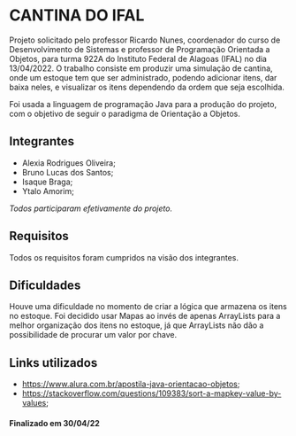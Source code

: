 # CANTINA DO IFAL

Projeto solicitado pelo professor Ricardo Nunes, coordenador do curso de Desenvolvimento de Sistemas e professor de Programação Orientada a Objetos, para turma 922A do Instituto Federal de Alagoas (IFAL) no dia 13/04/2022.
O trabalho consiste em produzir uma simulação de cantina, onde um estoque tem que ser administrado, podendo adicionar itens, dar baixa neles, e visualizar os itens dependendo da ordem que seja escolhida.

Foi usada a linguagem de programação Java para a produção do projeto, com o objetivo de seguir o paradigma de Orientação a Objetos.

## Integrantes

- Alexia Rodrigues Oliveira;
- Bruno Lucas dos Santos;
- Isaque Braga;
- Ytalo Amorim;

_Todos participaram efetivamente do projeto._

## Requisitos

Todos os requisitos foram cumpridos na visão dos integrantes.

## Dificuldades

Houve uma dificuldade no momento de criar a lógica que armazena os itens no estoque. Foi decidido usar Mapas ao invés de apenas ArrayLists para a melhor organização dos itens no estoque, já que ArrayLists não dão a possibilidade de procurar um valor por chave.

## Links utilizados

- https://www.alura.com.br/apostila-java-orientacao-objetos;
- https://stackoverflow.com/questions/109383/sort-a-mapkey-value-by-values;

#### Finalizado em 30/04/22
